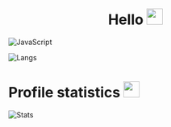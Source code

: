 <h1 align="center">Hello
<img src="https://github.com/blackcater/blackcater/raw/main/images/Hi.gif" height="32"/></h1>

![JavaScript](https://img.shields.io/badge/-javascript-21262d?style=for-the-badge&logo=javascript&logoColor=3572a5)


![Langs](https://github-readme-stats.vercel.app/api/top-langs/?username=InserTym&layout=compact&theme=github_dark)
<h1 align="left">Profile statistics <img src="https://media.discordapp.net/attachments/1177689526773235773/1177691077503893595/1097591995045793843.png?ex=65736d49&is=6560f849&hm=3373ff81fa507fdab10aa51c6c01652e484bdd77740869dc86e88a612102c6ab&" height="32"/></h1>

![Stats](https://github-readme-stats.vercel.app/api?username=InserTym&show_icons=true&theme=github_dark)

